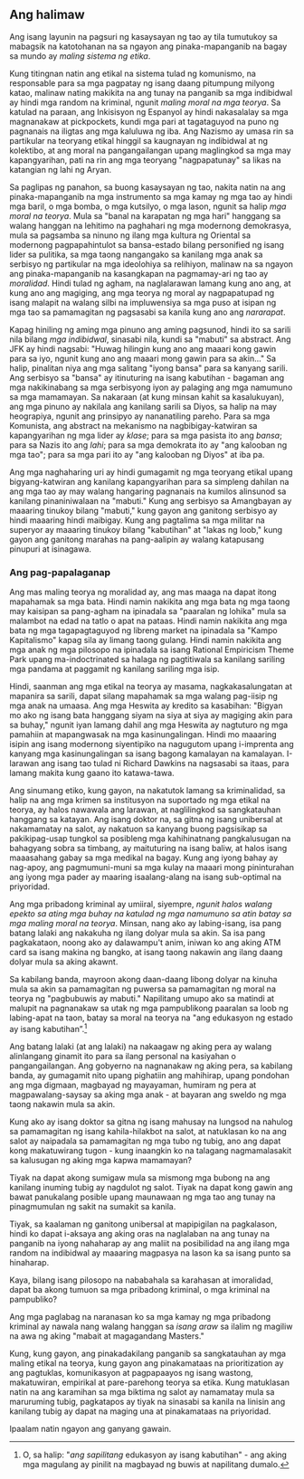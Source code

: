 ## Ang halimaw

Ang isang layunin na pagsuri ng kasaysayan ng tao ay tila tumutukoy sa mabagsik na katotohanan na sa ngayon ang pinaka-mapanganib na bagay sa mundo ay *maling sistema ng etika*.

Kung titingnan natin ang etikal na sistema tulad ng komunismo, na responsable para sa mga pagpatay ng isang daang pitumpung milyong katao, malinaw nating makikita na ang tunay na panganib sa mga indibidwal ay hindi mga random na kriminal, ngunit *maling moral na mga teorya*. Sa katulad na paraan, ang Inkisisyon ng Espanyol ay hindi nakasalalay sa mga magnanakaw at pickpockets, kundi mga pari at tagataguyod na puno ng pagnanais na iligtas ang mga kaluluwa ng iba. Ang Nazismo ay umasa rin sa partikular na teoryang etikal hinggil sa kaugnayan ng indibidwal at ng kolektibo, at ang moral na pangangailangan upang maglingkod sa mga may kapangyarihan, pati na rin ang mga teoryang "nagpapatunay" sa likas na katangian ng lahi ng Aryan.

Sa paglipas ng panahon, sa buong kasaysayan ng tao, nakita natin na ang pinaka-mapanganib na mga instrumento sa mga kamay ng mga tao ay hindi mga baril, o mga bomba, o mga kutsilyo, o mga lason, ngunit sa halip *mga moral na teorya*. Mula sa "banal na karapatan ng mga hari" hanggang sa walang hanggan na lehitimo na paghahari ng mga modernong demokrasya, mula sa pagsamba sa ninuno ng ilang mga kultura ng Oriental sa modernong pagpapahintulot sa bansa-estado bilang personified ng isang lider sa pulitika, sa mga taong nangangako sa kanilang mga anak sa serbisyo ng partikular na mga ideolohiya sa relihiyon, malinaw na sa ngayon ang pinaka-mapanganib na kasangkapan na pagmamay-ari ng tao ay *moralidad*. Hindi tulad ng agham, na naglalarawan lamang kung ano ang, at kung ano ang magiging, ang mga teorya ng moral ay nagpapatupad ng isang malapit na walang silbi na impluwensiya sa mga puso at isipan ng mga tao sa pamamagitan ng pagsasabi sa kanila kung ano ang *nararapat*.

Kapag hiniling ng aming mga pinuno ang aming pagsunod, hindi ito sa sarili nila bilang *mga indibidwal*, sinasabi nila, kundi sa "mabuti" sa abstract. Ang JFK ay hindi nagsabi: "Huwag hilingin kung ano ang maaari kong gawin para sa iyo, ngunit kung ano ang maaari mong gawin para sa akin..." Sa halip, pinalitan niya ang mga salitang "iyong bansa" para sa kanyang sarili. Ang serbisyo sa "bansa" ay itinuturing na isang kabutihan - bagaman ang mga nakikinabang sa mga serbisyong iyon ay palaging ang mga namumuno sa mga mamamayan. Sa nakaraan (at kung minsan kahit sa kasalukuyan), ang mga pinuno ay nakilala ang kanilang sarili sa Diyos, sa halip na may heograpiya, ngunit ang prinsipyo ay nananatiling pareho. Para sa mga Komunista, ang abstract na mekanismo na nagbibigay-katwiran sa kapangyarihan ng mga lider ay *klase*; para sa mga pasista ito ang *bansa*; para sa Nazis ito ang *lahi*; para sa mga demokrata ito ay "ang kalooban ng mga tao"; para sa mga pari ito ay "ang kalooban ng Diyos" at iba pa.

Ang mga naghaharing uri ay hindi gumagamit ng mga teoryang etikal upang bigyang-katwiran ang kanilang kapangyarihan para sa simpleng dahilan na ang mga tao ay may walang hangaring pagnanais na kumilos alinsunod sa kanilang pinaniniwalaan na "mabuti." Kung ang serbisyo sa Amangbayan ay maaaring tinukoy bilang "mabuti," kung gayon ang ganitong serbisyo ay hindi maaaring hindi maibigay. Kung ang pagtalima sa mga militar na superyor ay maaaring tinukoy bilang "kabutihan" at "lakas ng loob," kung gayon ang ganitong marahas na pang-aalipin ay walang katapusang pinupuri at isinagawa.

### Ang pag-papalaganap

Ang mas maling teorya ng moralidad ay, ang mas maaga na dapat itong mapahamak sa mga bata. Hindi namin nakikita ang mga bata ng mga taong may kaisipan sa pang-agham na ipinadala sa "paaralan ng lohika" mula sa malambot na edad na tatlo o apat na pataas. Hindi namin nakikita ang mga bata ng mga tagapagtaguyod ng libreng market na ipinadala sa "Kampo Kapitalismo" kapag sila ay limang taong gulang. Hindi namin nakikita ang mga anak ng mga pilosopo na ipinadala sa isang Rational Empiricism Theme Park upang ma-indoctrinated sa halaga ng pagtitiwala sa kanilang sariling mga pandama at paggamit ng kanilang sariling mga isip.

Hindi, saanman ang mga etikal na teorya ay masama, nagkakasalungatan at mapanira sa sarili, dapat silang mapahamak sa mga walang pag-iisip ng mga anak na umaasa. Ang mga Heswita ay kredito sa kasabihan: "Bigyan mo ako ng isang bata hanggang siyam na siya at siya ay magiging akin para sa buhay," ngunit iyan lamang dahil ang mga Heswita ay nagtuturo ng mga pamahiin at mapangwasak na mga kasinungalingan. Hindi mo maaaring isipin ang isang modernong siyentipiko na nagugutom upang i-imprenta ang kanyang mga kasinungalingan sa isang bagong kamalayan na kamalayan. I-larawan ang isang tao tulad ni Richard Dawkins na nagsasabi sa itaas, para lamang makita kung gaano ito katawa-tawa.

Ang sinumang etiko, kung gayon, na nakatutok lamang sa kriminalidad, sa halip na ang mga krimen sa institusyon na suportado ng mga etikal na teorya, ay halos nawawala ang larawan, at naglilingkod sa sangkatauhan hanggang sa katayan. Ang isang doktor na, sa gitna ng isang unibersal at nakamamatay na salot, ay nakatuon sa kanyang buong pagsisikap sa pakikipag-usap tungkol sa posibleng mga kahihinatnang pangkalusugan na bahagyang sobra sa timbang, ay maituturing na isang baliw, at halos isang maaasahang gabay sa mga medikal na bagay. Kung ang iyong bahay ay nag-apoy, ang pagmumuni-muni sa mga kulay na maaari mong pininturahan ang iyong mga pader ay maaring isaalang-alang na isang sub-optimal na priyoridad.

Ang mga pribadong kriminal ay umiiral, siyempre, *ngunit halos walang epekto sa ating mga buhay na katulad ng mga namumuno sa atin batay sa mga maling moral na teorya*. Minsan, nang ako ay labing-isang, isa pang batang lalaki ang nakakuha ng ilang dolyar mula sa akin. Sa isa pang pagkakataon, noong ako ay dalawampu't anim, iniwan ko ang aking ATM card sa isang makina ng bangko, at isang taong nakawin ang ilang daang dolyar mula sa aking akawnt.

Sa kabilang banda, mayroon akong daan-daang libong dolyar na kinuha mula sa akin sa pamamagitan ng puwersa sa pamamagitan ng moral na teorya ng "pagbubuwis ay mabuti." Napilitang umupo ako sa matindi at malupit na pagnanakaw sa utak ng mga pampublikong paaralan sa loob ng labing-apat na taon, batay sa moral na teorya na "ang edukasyon ng estado ay isang kabutihan”.[^12]

Ang batang lalaki (at ang lalaki) na nakaagaw ng aking pera ay walang alinlangang ginamit ito para sa ilang personal na kasiyahan o pangangailangan. Ang gobyerno na nagnanakaw ng aking pera, sa kabilang banda, ay gumagamit nito upang pighatiin ang mahihirap, upang pondohan ang mga digmaan, magbayad ng mayayaman, humiram ng pera at magpawalang-saysay sa aking mga anak - at bayaran ang sweldo ng mga taong nakawin mula sa akin.

Kung ako ay isang doktor sa gitna ng isang mahusay na lungsod na nahulog sa pamamagitan ng isang kahila-hilakbot na salot, at natuklasan ko na ang salot ay naipadala sa pamamagitan ng mga tubo ng tubig, ano ang dapat kong makatuwirang tugon - kung inaangkin ko na talagang nagmamalasakit sa kalusugan ng aking mga kapwa mamamayan?

Tiyak na dapat akong sumigaw mula sa mismong mga bubong na ang kanilang inuming tubig ay nagdulot ng salot. Tiyak na dapat kong gawin ang bawat panukalang posible upang maunawaan ng mga tao ang tunay na pinagmumulan ng sakit na sumakit sa kanila.

Tiyak, sa kaalaman ng ganitong unibersal at mapipigilan na pagkalason, hindi ko dapat i-aksaya ang aking oras na naglalaban na ang tunay na panganib na iyong nahaharap ay ang maliit na posibilidad na ang ilang mga random na indibidwal ay maaaring magpasya na lason ka sa isang punto sa hinaharap.

Kaya, bilang isang pilosopo na nababahala sa karahasan at imoralidad, dapat ba akong tumuon sa mga pribadong kriminal, o mga kriminal na pampubliko?

Ang mga paglabag na naranasan ko sa mga kamay ng mga pribadong kriminal ay nawala nang walang hanggan sa *isang araw* sa ilalim ng magiliw na awa ng aking "mabait at magagandang Masters."

Kung, kung gayon, ang pinakadakilang panganib sa sangkatauhan ay mga maling etikal na teorya, kung gayon ang pinakamataas na prioritization ay ang pagtuklas, komunikasyon at pagpapaayos ng isang wastong, makatuwiran, empirikal at pare-parehong teorya sa etika. Kung matuklasan natin na ang karamihan sa mga biktima ng salot ay namamatay mula sa maruruming tubig, pagkatapos ay tiyak na sinasabi sa kanila na linisin ang kanilang tubig ay dapat na maging una at pinakamataas na priyoridad.

Ipaalam natin ngayon ang ganyang gawain.

[^12]: O, sa halip: "*ang sapilitang* edukasyon ay isang kabutihan" - ang aking mga magulang ay pinilit na magbayad ng buwis at napilitang dumalo. 
